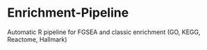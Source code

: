 # Enrichment-Pipeline
Automatic R pipeline for FGSEA and classic enrichment (GO, KEGG, Reactome, Hallmark)
